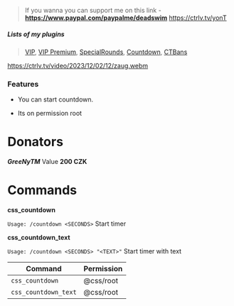 > If you wanna you can support me on this link - **https://www.paypal.com/paypalme/deadswim**
https://ctrlv.tv/yonT


##### Lists of my plugins
> [VIP](https://github.com/DeadSwimek/cs2-vip), [VIP Premium](https://github.com/DeadSwimek/cs2-vip-premium), [SpecialRounds](https://github.com/DeadSwimek/cs2-specialrounds), [Countdown](https://github.com/DeadSwimek/cs2-countdown), [CTBans](https://github.com/DeadSwimek/cs2-ctban)


                

https://ctrlv.tv/video/2023/12/02/12/zaug.webm

### Features

- You can start countdown.

- Its on permission root



# Donators
***GreeNyTM*** Value **200 CZK**

# Commands
**css_countdown**

`Usage: /countdown <SECONDS>` Start timer

**css_countdown_text**

`Usage: /countdown <SECONDS> "<TEXT>"` Start timer with text


| Command      | Permission   |
| ------------ | ------------ |
| `css_countdown`    | @css/root     |
| `css_countdown_text`    | @css/root     |
